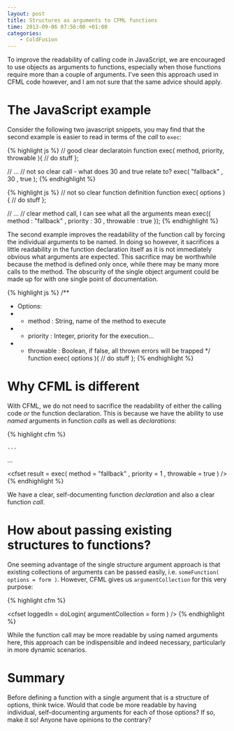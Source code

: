 ```yaml
---
layout: post
title: Structures as arguments to CFML functions
time: 2013-09-06 07:56:00 +01:00
categories:
    - ColdFusion
---
```


To improve the readability of calling code in JavaScript, we are encouraged to use objects as arguments to functions, especially when those functions require more than a couple of arguments. I've seen this approach used in CFML code however, and I am not sure that the same advice should apply.<!--more-->

# The JavaScript example

Consider the following two javascript snippets, you may find that the second example is easier to read in terms of the *call* to `exec`:

{% highlight js %}
// good clear declaratoin
function exec( method, priority, throwable ){
	// do stuff
};

// ...
// not so clear call - what does 30 and true relate to?
exec(
	 "fallback"
	, 30
	, true
);
{% endhighlight %}

{% highlight js %}
// not so clear function definition
function exec( options ){
	// do stuff
};

// ...
// clear method call, I can see what all the arguments mean
exec({
	  method    : "fallback"
	, priority  : 30
	, throwable : true
});
{% endhighlight %}

The second example improves the readability of the function call by forcing the individual arguments to be named. In doing so however, it sacrifices a little readability in the function declaration itself as it is not immediately obvious what arguments are expected. This sacrifice may be worthwhile because the method is defined only once, while there may be many more calls to the method. The obscurity of the single object argument could be made up for with one single point of documentation.

{% highlight js %}
/**
 * Options:
 * - method    : String, name of the method to execute
 * - priority  : Integer, priority for the execution...
 * - throwable : Boolean, if false, all thrown errors will be trapped
 */
function exec( options ){
  // do stuff
};
{% endhighlight %}

# Why CFML is different

With CFML, we do not need to sacrifice the readability of either the calling code *or* the function declaration. This is because we have the ability to use *named* arguments in function *calls* as well as *declarations*:

{% highlight cfm %}
<cffunction name="exec" access="public" returntype="void" output="false">
  <cfargument name="method"    type="string"  required="true"                  />
  <cfargument name="priority"  type="numeric" required="false" default="10"    />
  <cfargument name="throwable" type="boolean" required="false" default="false" />

	...
</cffunction>

...

<cfset result = exec(
   	  method    = "fallback"
  	, priority  = 1
  	, throwable = true
) />
{% endhighlight %}

We have a clear, self-documenting function *declaration* and also a clear function *call*.

# How about passing existing structures to functions?

One seeming advantage of the single structure argument approach is that existing collections of arguments can be passed easily, i.e. `someFunction( options = form )`. However, CFML gives us `argumentCollection` for this very purpose:

{% highlight cfm %}
<cffunction name="doLogin" access="public" returntype="boolean" output="false">
  <cfargument name="emailAddress" type="string" required="false" default="" />
  <cfargument name="secret"       type="string" required="false" default="" />
  <cfargument name="token"        type="string" required="false" default="" />

  <!--- etc. --->
</cffunction>

<cfset loggedIn = doLogin( argumentCollection = form ) />
{% endhighlight %}

While the function call may be more readable by using named arguments here, this approach can be indispensible and indeed necessary, particularly in more dynamic scenarios.

# Summary

Before defining a function with a single argument that is a structure of options, think twice. Would that code be more readable by having individual, self-documenting arguments for each of those options? If so, make it so! Anyone have opinions to the contrary?